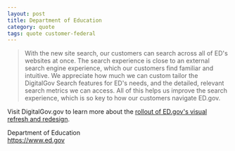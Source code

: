 ```yaml
---
layout: post
title: Department of Education
category: quote
tags: quote customer-federal
---
```


> With the new site search, our customers can search across all of ED's websites at once. The search experience is close to an external search engine experience, which our customers find familiar and intuitive. We appreciate how much we can custom tailor the DigitalGov Search features for ED's needs, and the detailed, relevant search metrics we can access. All of this helps us improve the search experience, which is so key to how our customers navigate ED.gov.

Visit DigitalGov.gov to learn more about the [rollout of ED.gov's visual refresh and redesign](https://digitalgov.gov/2014/08/27/member-spotlight-jill-james-dept-of-education/).

Department of Education  
<https://www.ed.gov>
